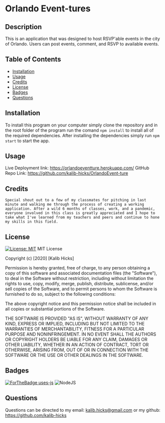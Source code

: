 # Orlando Event-tures

  ## Description 
This is an application that was designed to host RSVP'able events in the city of Orlando. Users can post events, comment, and RSVP to available events. 
  
  ## Table of Contents
  
  
  * [Installation](#installation)
  * [Usage](#usage)
  * [Credits](#credits)
  * [License](#license)
  * [Badges](#badges)
  * [Questions](#questions)

  
  ## Installation
To install this program on your computer simply clone the repository and in the root folder of the program run the comand `npm install` to install all of the required dependencies. After installing the dependencies simply run `npm start` to start the app.
  ## Usage 
Live Deployment link: https://orlandoeventture.herokuapp.com/
GitHub Repo Link: https://github.com/kalib-hicks/OrlandoEvent-ture
  ## Credits
    Special shout out to a few of my classmates for pitching in last minute and walking me through the process of creating a working application. After a wild 6 months of classes, work, and a pandemic, everyone involved in this class is greatly appreciated and I hope to take what I've learned from my teachers and peers and continue to hone my skills in this field.

  
  ## License
  [![License: MIT](https://img.shields.io/badge/License-MIT-yellow.svg)](https://opensource.org/licenses/MIT)
 MIT License

Copyright (c) [2020] [Kalib Hicks]

Permission is hereby granted, free of charge, to any person obtaining a copy of this software and associated documentation files (the "Software"), to deal in the Software without restriction, including without limitation the rights to use, copy, modify, merge, publish, distribute, sublicense, and/or sell copies of the Software, and to permit persons to whom the Software is furnished to do so, subject to the following conditions:

The above copyright notice and this permission notice shall be included in all copies or substantial portions of the Software.

THE SOFTWARE IS PROVIDED "AS IS", WITHOUT WARRANTY OF ANY KIND, EXPRESS OR IMPLIED, INCLUDING BUT NOT LIMITED TO THE WARRANTIES OF MERCHANTABILITY, FITNESS FOR A PARTICULAR PURPOSE AND NONINFRINGEMENT. IN NO EVENT SHALL THE AUTHORS OR COPYRIGHT HOLDERS BE LIABLE FOR ANY CLAIM, DAMAGES OR OTHER LIABILITY, WHETHER IN AN ACTION OF CONTRACT, TORT OR OTHERWISE, ARISING FROM, OUT OF OR IN CONNECTION WITH THE SOFTWARE OR THE USE OR OTHER DEALINGS IN THE SOFTWARE.
  
  
  
  ## Badges
  [![ForTheBadge uses-js](http://ForTheBadge.com/images/badges/uses-js.svg)](http://ForTheBadge.com)
  <img alt="NodeJS" src="https://img.shields.io/badge/node.js%20-%2343853D.svg?&style=for-the-badge&logo=node.js&logoColor=white"/>
  

  
  ## Questions
  Questions can be directed to my email: kalib.hicks@gmail.com
  or my github: https://github.com/kalib-hicks

 